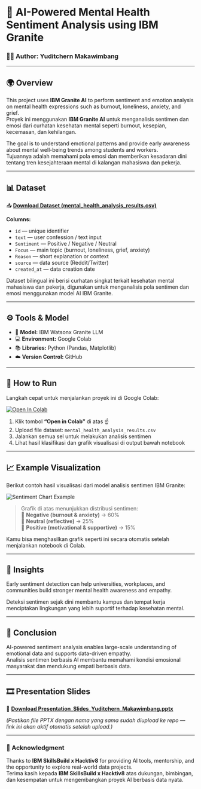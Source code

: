 # 🧠 AI-Powered Mental Health Sentiment Analysis using IBM Granite
### 👩‍💻 Author: Yuditchern Makawimbang  

---

## 🌍 Overview
This project uses **IBM Granite AI** to perform sentiment and emotion analysis on mental health expressions such as burnout, loneliness, anxiety, and grief.  
Proyek ini menggunakan **IBM Granite AI** untuk menganalisis sentimen dan emosi dari curhatan kesehatan mental seperti burnout, kesepian, kecemasan, dan kehilangan.  

The goal is to understand emotional patterns and provide early awareness about mental well-being trends among students and workers.  
Tujuannya adalah memahami pola emosi dan memberikan kesadaran dini tentang tren kesejahteraan mental di kalangan mahasiswa dan pekerja.

---

## 📊 Dataset
📥 **[Download Dataset (mental_health_analysis_results.csv)](https://github.com/makawimbangyuditchern-sys/mental-health-analysis-ibm-granite/raw/main/mental_health_analysis_results.csv)**  

**Columns:**
- `id` — unique identifier  
- `text` — user confession / text input  
- `Sentiment` — Positive / Negative / Neutral  
- `Focus` — main topic (burnout, loneliness, grief, anxiety)  
- `Reason` — short explanation or context  
- `source` — data source (Reddit/Twitter)  
- `created_at` — data creation date  

Dataset bilingual ini berisi curhatan singkat terkait kesehatan mental mahasiswa dan pekerja, digunakan untuk menganalisis pola sentimen dan emosi menggunakan model AI IBM Granite.

---

## ⚙️ Tools & Model
- 🧩 **Model:** IBM Watsonx Granite LLM  
- 💻 **Environment:** Google Colab  
- 📚 **Libraries:** Python (Pandas, Matplotlib)  
- ☁️ **Version Control:** GitHub  

---

## 🚀 How to Run
Langkah cepat untuk menjalankan proyek ini di Google Colab:  

[![Open In Colab](https://colab.research.google.com/assets/colab-badge.svg)](https://colab.research.google.com/github/makawimbangyuditchern-sys/mental-health-analysis-ibm-granite/blob/main/mental_health_yudit.ipynb)

1. Klik tombol **“Open in Colab”** di atas ☝️  
2. Upload file dataset: `mental_health_analysis_results.csv`  
3. Jalankan semua sel untuk melakukan analisis sentimen  
4. Lihat hasil klasifikasi dan grafik visualisasi di output bawah notebook  

---

## 📈 Example Visualization
Berikut contoh hasil visualisasi dari model analisis sentimen IBM Granite:  

![Sentiment Chart Example](https://github.com/makawimbangyuditchern-sys/mental-health-analysis-ibm-granite/raw/main/sentiment_chart_example.png)  

> Grafik di atas menunjukkan distribusi sentimen:  
> 🔹 **Negative (burnout & anxiety)** → 60%  
> 🔹 **Neutral (reflective)** → 25%  
> 🔹 **Positive (motivational & supportive)** → 15%

Kamu bisa menghasilkan grafik seperti ini secara otomatis setelah menjalankan notebook di Colab.

---

## 💬 Insights
Early sentiment detection can help universities, workplaces, and communities build stronger mental health awareness and empathy.  

Deteksi sentimen sejak dini membantu kampus dan tempat kerja menciptakan lingkungan yang lebih suportif terhadap kesehatan mental.

---

## 🏁 Conclusion
AI-powered sentiment analysis enables large-scale understanding of emotional data and supports data-driven empathy.  
Analisis sentimen berbasis AI membantu memahami kondisi emosional masyarakat dan mendukung empati berbasis data.  

---

## 🎞️ Presentation Slides
📎 **[Download Presentation_Slides_Yuditchern_Makawimbang.pptx](https://github.com/makawimbangyuditchern-sys/mental-health-analysis-ibm-granite/raw/main/Presentation_Slides_Yuditchern_Makawimbang.pptx)**  

*(Pastikan file PPTX dengan nama yang sama sudah diupload ke repo — link ini akan aktif otomatis setelah upload.)*  

---

### 💙 Acknowledgment
Thanks to **IBM SkillsBuild x Hacktiv8** for providing AI tools, mentorship, and the opportunity to explore real-world data projects.  
Terima kasih kepada **IBM SkillsBuild x Hacktiv8** atas dukungan, bimbingan, dan kesempatan untuk mengembangkan proyek AI berbasis data nyata.
